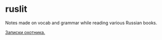 # ruslit

Notes made on vocab and grammar while reading various Russian books.

[Записки охотника.](/books/записки_охотника.md)
